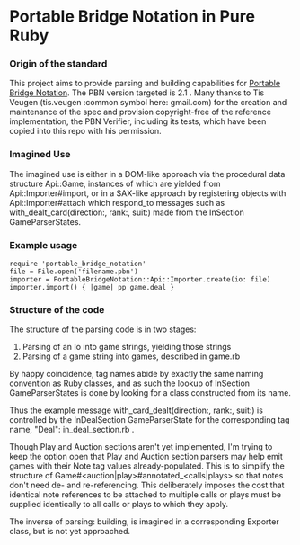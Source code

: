 # Portable Bridge Notation in Pure Ruby

### Origin of the standard

This project aims to provide parsing and building capabilities for
 [Portable Bridge Notation](http://www.tistis.nl/pbn/). The PBN version
 targeted is 2.1 .  Many thanks to Tis Veugen (tis.veugen :common symbol
 here: gmail.com) for the creation and maintenance of the spec and
 provision copyright-free of the reference implementation, the PBN
 Verifier, including its tests, which have been copied into this repo
 with his permission.

### Imagined Use

The imagined use is either in a DOM-like approach via the procedural
data structure Api::Game, instances of which
are yielded from Api::Importer#import, or in
a SAX-like approach by registering objects with
Api::Importer#attach which respond_to messages such
as with_dealt_card(direction:, rank:, suit:) made from the
In<TagName>Section GameParserStates.

### Example usage

```
require 'portable_bridge_notation'
file = File.open('filename.pbn')
importer = PortableBridgeNotation::Api::Importer.create(io: file)
importer.import() { |game| pp game.deal }
```


### Structure of the code

The structure of the parsing code is in two stages:

1. Parsing of an Io into game strings, yielding those strings
2. Parsing of a game string into games, described in game.rb

By happy coincidence, tag names abide by exactly the same naming
convention as Ruby classes, and as such the lookup of
In<TagName>Section GameParserStates is done by looking for a class
constructed from its name.

Thus the example message with_card_dealt(direction:, rank:, suit:) is
controlled by the InDealSection GameParserState for the corresponding
tag name, "Deal": in_deal_section.rb .

Though Play and Auction sections aren't yet implemented, I'm trying to
keep the option open that Play and Auction section parsers may
help emit games with their Note tag values already-populated.
This is to simplify the structure of
Game#\<auction|play\>#annotated_\<calls|plays\> so that notes
don't need de- and re-referencing.  This deliberately imposes
the cost that identical note references to be attached to multiple
calls or plays must be supplied identically to all calls or plays to
which they apply.

The inverse of parsing: building, is imagined in a corresponding
Exporter class, but is not yet approached.
